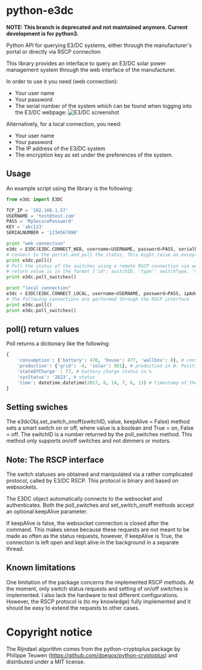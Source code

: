 # python-e3dc

**NOTE: This branch is deprecated and not maintained anymore. Current development is for python3.**

Python API for querying E3/DC systems, either through the manufacturer's portal or directly via RSCP connection

This library provides an interface to query an E3/DC solar power management system through the web interface of the manufacturer.

In order to use it you need (web connection):
- Your user name
- Your password
- The serial number of the system which can be found when logging into the E3/DC webpage:
  ![E3/DC screenshot](doc-ima/sn.png)

Alternatively, for a local connection, you need:
- Your user name
- Your password
- The IP address of the E3/DC system
- The encryption key as set under the preferences of the system.

## Usage

An example script using the library is the following:
```python
from e3dc import E3DC

TCP_IP = '192.168.1.57'
USERNAME = 'test@test.com'
PASS = 'MySecurePassword'
KEY = 'abc123'
SERIALNUMBER = '1234567890'

print "web connection"
e3dc = E3DC(E3DC.CONNECT_WEB, username=USERNAME, password=PASS, serialNumber = SERIALNUMBER, isPasswordMd5=False)
# connect to the portal and poll the status. This might raise an exception in case of failed login. This operation is performed with Ajax
print e3dc.poll()
# Poll the status of the switches using a remote RSCP connection via websockets
# return value is in the format {'id': switchID, 'type': switchType, 'name': switchName, 'status': switchStatus}
print e3dc.poll_switches()

print "local connection"
e3dc = E3DC(E3DC.CONNECT_LOCAL, username=USERNAME, password=PASS, ipAddress = TCP_IP, key = KEY)
# The following connections are performed through the RSCP interface
print e3dc.poll()
print e3dc.poll_switches()
```

## poll() return values

Poll returns a dictionary like the following:
```python
{
	'consumption': {'battery': 470, 'house': 477, 'wallbox': 0}, # consumption in W. Positive values are exiting the system
	'production': {'grid': -4, 'solar': 951}, # production in W. Positive values are entering the system
	'stateOfCharge' : 77, # battery charge status in %
	'sysStatus': '2623', # status
	'time': datetime.datetime(2017, 8, 14, 7, 6, 13) # timestamp of the poll
} 
```

## Setting swiches

The e3dcObj.set_switch_onoff(switchID, value, keepAlive = False) method sets a smart switch on or off, where value is a boolean and True = on, False = off.
The switchID is a number returned by the poll_switches method. This method only supports on/off switches and not dimmers or motors.

## Note: The RSCP interface

The switch statuses are obtained and manipulated via a rather complicated protocol, called by E3/DC RSCP. This protocol is binary and based on websockets.

The E3DC object automatically connects to the websocket and authenticates. Both the poll_switches and set_switch_onoff methods accept an optional keepAlive parameter.

If keepAlive is false, the websocket connection is closed after the command. This makes sense because these requests are not meant to be made as often as the status requests, however, if keepAlive is True, the connection is left open and kept alive in the background in a separate thread.

## Known limitations

One limitation of the package concerns the implemented RSCP methods. At the moment, only switch status requests and setting of on/off switches is implemented. I also lack the hardware to test different configurations. However, the RSCP protocol is (to my knowledge) fully implemented and it should be easy to extend the requests to other cases.

# Copyright notice

The Rijndael algorithm comes from the python-cryptoplus package by Philippe Teuwen (https://github.com/doegox/python-cryptoplus) and distributed under a MIT license.
